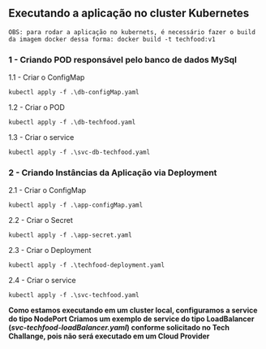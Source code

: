 ## Executando a aplicação no cluster Kubernetes

`OBS: para rodar a aplicação no kubernets, é necessário fazer o build da imagem docker dessa forma: docker build -t techfood:v1`

### 1 -  Criando POD responsável pelo banco de dados MySql

1.1 - Criar o ConfigMap
```
kubectl apply -f .\db-configMap.yaml
```

1.2 - Criar o POD
```
kubectl apply -f .\db-techfood.yaml 
```

1.3 - Criar o service
```
kubectl apply -f .\svc-db-techfood.yaml
```

### 2 -  Criando Instâncias da Aplicação via Deployment

2.1 - Criar o ConfigMap
```
kubectl apply -f .\app-configMap.yaml
```

2.2 - Criar o Secret
```
kubectl apply -f .\app-secret.yaml
```

2.3 - Criar o Deployment
```
kubectl apply -f .\techfood-deployment.yaml
```

2.4 - Criar o service
```
kubectl apply -f .\svc-techfood.yaml
```

__Como estamos executando em um cluster local, configuramos a service do tipo NodePort
Criamos um exemplo de service do tipo LoadBalancer (*svc-techfood-loadBalancer.yaml*) conforme solicitado no Tech Challange,
pois não será executado em um Cloud Provider__

